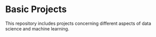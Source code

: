 # Basic Projects
This repository includes projects concerning different aspects of data science and machine learning.
